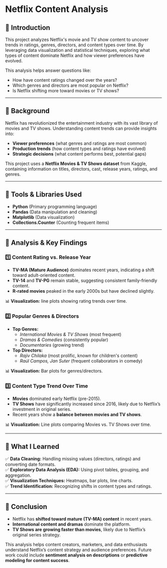 # **Netflix Content Analysis**  

## **📌 Introduction**  
This project analyzes Netflix's movie and TV show content to uncover trends in ratings, genres, directors, and content types over time. By leveraging data visualization and statistical techniques, exploring what types of content dominate Netflix and how viewer preferences have evolved.  

This analysis helps answer questions like:  
- How have content ratings changed over the years?  
- Which genres and directors are most popular on Netflix?  
- Is Netflix shifting more toward movies or TV shows?  

---

## **📌 Background**  
Netflix has revolutionized the entertainment industry with its vast library of movies and TV shows. Understanding content trends can provide insights into:  
- **Viewer preferences** (what genres and ratings are most common)  
- **Production trends** (how content types and ratings have evolved)  
- **Strategic decisions** (what content performs best, potential gaps)  

This project uses a **Netflix Movies & TV Shows dataset** from Kaggle, containing information on titles, directors, cast, release years, ratings, and genres.  

---

## **📌 Tools & Libraries Used**  
- **Python** (Primary programming language)  
- **Pandas** (Data manipulation and cleaning)  
- **Matplotlib** (Data visualization)  
- **Collections.Counter** (Counting frequent items)  

---

## **📌 Analysis & Key Findings**  

### **1️⃣ Content Rating vs. Release Year**  
- **TV-MA (Mature Audience)** dominates recent years, indicating a shift toward adult-oriented content.  
- **TV-14** and **TV-PG** remain stable, suggesting consistent family-friendly content.  
- **R-rated movies** peaked in the early 2000s but have declined slightly.  

📊 **Visualization:** line plots showing rating trends over time.  

### **2️⃣ Popular Genres & Directors**  
- **Top Genres:**  
  - *International Movies & TV Shows* (most frequent)  
  - *Dramas & Comedies* (consistently popular)  
  - *Documentaries* (growing trend)  
- **Top Directors:**  
  - *Rajiv Chilaka* (most prolific, known for children's content)  
  - *Raúl Campos, Jan Suter* (frequent collaborators in comedy)  

📊 **Visualization:** Bar plots for genres/directors.  

### **3️⃣ Content Type Trend Over Time**  
- **Movies** dominated early Netflix (pre-2015).  
- **TV Shows** have significantly increased since 2016, likely due to Netflix’s investment in original series.  
- Recent years show a **balance between movies and TV shows**.  

📊 **Visualization:** Line plots comparing Movies vs. TV Shows over time.  

---

## **📌 What I Learned**  
✅ **Data Cleaning:** Handling missing values (directors, ratings) and converting date formats.  
✅ **Exploratory Data Analysis (EDA):** Using pivot tables, grouping, and aggregation.  
✅ **Visualization Techniques:** Heatmaps, bar plots, line charts.  
✅ **Trend Identification:** Recognizing shifts in content types and ratings.  

---

## **📌 Conclusion**  
- Netflix has **shifted toward mature (TV-MA) content** in recent years.  
- **International content and dramas** dominate the platform.  
- **TV Shows are growing faster than movies**, likely due to Netflix’s original series strategy.  

This analysis helps content creators, marketers, and data enthusiasts understand Netflix’s content strategy and audience preferences. Future work could include **sentiment analysis on descriptions** or **predictive modeling for content success**.  
